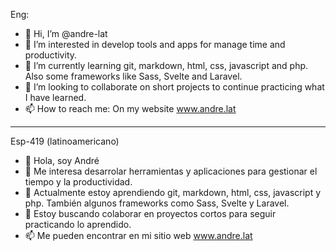 Eng:
- 👋 Hi, I’m @andre-lat
- 👀 I’m interested in develop tools and apps for manage time and productivity.
- 🌱 I’m currently learning git, markdown, html, css, javascript and php. Also some frameworks like Sass, Svelte and Laravel.
- 💞️ I’m looking to collaborate on short projects to continue practicing what I have learned.
- 📫 How to reach me: On my website www.andre.lat
---
Esp-419 (latinoamericano)
- 👋 Hola, soy André
- 👀 Me interesa desarrolar herramientas y aplicaciones para gestionar el tiempo y la productividad.
- 🌱 Actualmente estoy aprendiendo git, markdown, html, css, javascript y php. También algunos frameworks como Sass, Svelte y Laravel.
- 💞️ Estoy buscando colaborar en proyectos cortos para seguir practicando lo aprendido.
- 📫 Me pueden encontrar en mi sitio web www.andre.lat

<!---
andre-lat/andre-lat is a ✨ special ✨ repository because its `README.md` (this file) appears on your GitHub profile.
You can click the Preview link to take a look at your changes.
--->
